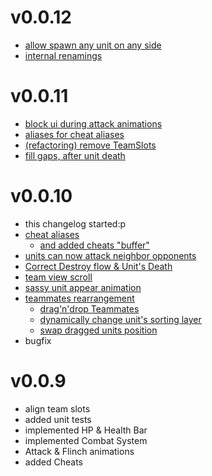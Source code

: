 # v0.0.12
- [allow spawn any unit on any side](https://github.com/rapushka/deck_scaler/pull/120)
- [internal renamings](https://github.com/rapushka/deck_scaler/pull/124) 

# v0.0.11
- [block ui during attack animations](https://github.com/rapushka/deck_scaler/pull/107)
- [aliases for cheat aliases](https://github.com/rapushka/deck_scaler/pull/109)
- [(refactoring) remove TeamSlots](https://github.com/rapushka/deck_scaler/pull/114)
- [fill gaps, after unit death](https://github.com/rapushka/deck_scaler/pull/117)

# v0.0.10
- this changelog started:p
- [cheat aliases](https://github.com/rapushka/deck_scaler/pull/66)
  - [and added cheats "buffer"](https://github.com/rapushka/deck_scaler/pull/68)
- [units can now attack neighbor opponents](https://github.com/rapushka/deck_scaler/issues/71)
- [Correct Destroy flow & Unit's Death](https://github.com/rapushka/deck_scaler/issues/80)
- [team view scroll](https://github.com/rapushka/deck_scaler/pull/91)
- [sassy unit appear animation](https://github.com/rapushka/deck_scaler/pull/97)
- [teammates rearrangement](https://github.com/rapushka/deck_scaler/issues/95)
  - [drag'n'drop Teammates](https://github.com/rapushka/deck_scaler/pull/101)
  - [dynamically change unit's sorting layer](https://github.com/rapushka/deck_scaler/pull/103)
  - [swap dragged units position](https://github.com/rapushka/deck_scaler/pull/106)
- bugfix

# v0.0.9
- align team slots
- added unit tests
- implemented HP & Health Bar
- implemented Combat System
- Attack & Flinch animations
- added Cheats
